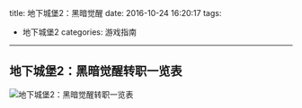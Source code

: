 title: 地下城堡2：黑暗觉醒
date: 2016-10-24 16:20:17
tags:
- 地下城堡2
categories: 游戏指南
---

## 地下城堡2：黑暗觉醒转职一览表

![地下城堡2：黑暗觉醒转职一览表](http://file.blog.chaosky.tech/2016-10-24-地下城堡2：黑暗觉醒转职一览表.png)




